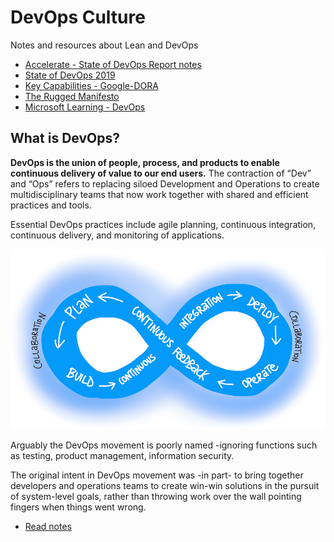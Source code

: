 # DevOps Culture
Notes and resources about Lean and DevOps 

  * [Accelerate - State of DevOps Report notes](accelerate/)
  * [State of DevOps 2019](accelerate/pdfs/state-of-devops-2019.pdf)
  * [Key Capabilities - Google-DORA](https://cloud.google.com/devops)
  * [The Rugged Manifesto](https://ruggedsoftware.org/)
  * [Microsoft Learning - DevOps](https://docs.microsoft.com/en-us/azure/devops/learn/what-is-devops?view=azure-devops)


## What is DevOps?
__DevOps is the union of people, process, and products to enable continuous delivery of value to our end users.__ The contraction of “Dev” and “Ops” refers to replacing siloed Development and Operations to create multidisciplinary teams that now work together with shared and efficient practices and tools. 

Essential DevOps practices include agile planning, continuous integration, continuous delivery, and monitoring of applications.

![DevOps](/images/devops-cycle.png)


Arguably the DevOps movement is poorly named -ignoring functions such as testing, product management, information security.

The original intent in DevOps movement was -in part- to bring together developers and operations teams to create win-win solutions in the pursuit of system-level goals, rather than throwing work over the wall pointing fingers when things went wrong.


  * [Read notes](accelerate/)
